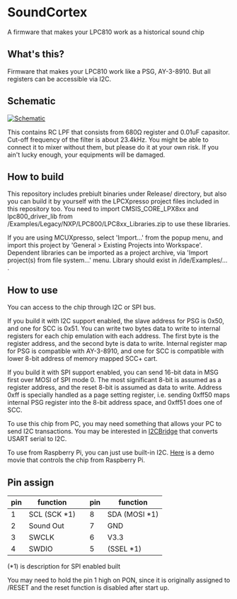 # SoundCortex
A firmware that makes your LPC810 work as a historical sound chip

## What's this?
Firmware that makes your LPC810 work like a PSG, AY-3-8910. But all registers can be accessible via I2C.

## Schematic
[![Schematic](https://raw.githubusercontent.com/toyoshim/SoundCortex/master/schem.png "Schematic")](https://upverter.com/toyoshim/564092a49959599c/I2CBridge/)

This contains RC LPF that consists from 680Ω register and 0.01uF capasitor. Cut-off frequency of the filter is about 23.4kHz.
You might be able to connect it to mixer without them, but please do it at your own risk. If you ain't lucky enough, your equipments will be damaged.

## How to build
This repository includes prebiult binaries under Release/ directory, but also you can build it by yourself with the LPCXpresso project files included in this repository too.
You need to import CMSIS_CORE_LPX8xx and lpc800_driver_lib from <lpcxpresso>/Examples/Legacy/NXP/LPC800/LPC8xx_Libraries.zip to use these libraries.

If you are using MCUXpresso, select 'Import...' from the popup menu, and import this project by 'General > Existing Projects into Workspace'. Dependent libraries can be imported as a project archive, via 'Import project(s) from file system...' menu. Library should exist in <mcuxpresso>/ide/Examples/... .

## How to use
You can access to the chip through I2C or SPI bus.

If you build it with I2C support enabled, the slave address for PSG is 0x50, and one for SCC is 0x51. You can write two bytes data to write to internal registers for each chip emulation with each address. The first byte is the register address, and the second byte is data to write. Internal register map for PSG is compatible with AY-3-8910, and one for SCC is compatible with lower 8-bit address of memory mapped SCC+ cart.

If you build it with SPI support enabled, you can send 16-bit data in MSG first over MOSI of SPI mode 0. The most significant 8-bit is assumed as a register address, and the reset 8-bit is assumed as data to write. Address 0xff is specially handled as a page setting register, i.e. sending 0xff50 maps internal PSG register into the 8-bit address space, and 0xff51 does one of SCC.

To use this chip from PC, you may need something that allows your PC to send I2C transactions.
You may be interested in [I2CBridge](https://github.com/toyoshim/I2CBridge) that converts USART serial to I2C.

To use from Raspberry Pi, you can just use built-in I2C. [Here](https://youtu.be/buaCriXYXNY) is a demo movie that controls the chip from Raspberry Pi.

## Pin assign
|pin|  function  | |pin|  function   |
|---|------------|-|---|-------------|
| 1 |SCL (SCK *1)| | 8 |SDA (MOSI *1)|
| 2 |Sound Out   | | 7 |GND          |
| 3 |SWCLK       | | 6 |V3.3         |
| 4 |SWDIO       | | 5 |(SSEL *1)    |

(*1) is description for SPI enabled built

You may need to hold the pin 1 high on PON, since it is originally assigned to /RESET and the reset function is disabled after start up.
